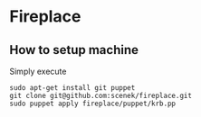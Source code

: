 # Fireplace

## How to setup machine

Simply execute
```
sudo apt-get install git puppet
git clone git@github.com:scenek/fireplace.git
sudo puppet apply fireplace/puppet/krb.pp
```
